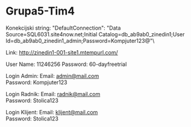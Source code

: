 # Grupa5-Tim4

Konekcijski string: "DefaultConnection": "Data Source=SQL6031.site4now.net;Initial Catalog=db_ab9ab0_zinedin1;User Id=db_ab9ab0_zinedin1_admin;Password=Kompjuter123@"\

Link: http://zinedin1-001-site1.mtempurl.com/

User Name: 11246256
Password: 60-dayfreetrial

Login Admin:
Email: admin@mail.com  
Password: Kompjuter123

Login Radnik:
Email: radnik@mail.com  
Password: Stolica123

Login Klijent:
Email: klijent@mail.com  
Password: Stolica123
